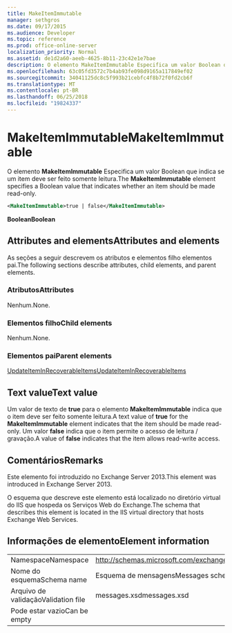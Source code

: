 ```yaml
---
title: MakeItemImmutable
manager: sethgros
ms.date: 09/17/2015
ms.audience: Developer
ms.topic: reference
ms.prod: office-online-server
localization_priority: Normal
ms.assetid: de1d2a60-aeeb-4625-8b11-23c42e1e7bae
description: O elemento MakeItemImmutable Especifica um valor Boolean que indica se um item deve ser feito somente leitura.
ms.openlocfilehash: 63c05fd3572c7b4ab93fe098d9165a117849ef02
ms.sourcegitcommit: 34041125dc8c5f993b21cebfc4f8b72f0fd2cb6f
ms.translationtype: MT
ms.contentlocale: pt-BR
ms.lasthandoff: 06/25/2018
ms.locfileid: "19824337"
---
```

# <a name="makeitemimmutable"></a><span data-ttu-id="46f9a-103">MakeItemImmutable</span><span class="sxs-lookup"><span data-stu-id="46f9a-103">MakeItemImmutable</span></span>

<span data-ttu-id="46f9a-104">O elemento **MakeItemImmutable** Especifica um valor Boolean que indica se um item deve ser feito somente leitura.</span><span class="sxs-lookup"><span data-stu-id="46f9a-104">The **MakeItemImmutable** element specifies a Boolean value that indicates whether an item should be made read-only.</span></span> 
  
```XML
<MakeItemImmutable>true | false</MakeItemImmutable>
```

 <span data-ttu-id="46f9a-105">**Boolean**</span><span class="sxs-lookup"><span data-stu-id="46f9a-105">**Boolean**</span></span>
## <a name="attributes-and-elements"></a><span data-ttu-id="46f9a-106">Attributes and elements</span><span class="sxs-lookup"><span data-stu-id="46f9a-106">Attributes and elements</span></span>

<span data-ttu-id="46f9a-107">As seções a seguir descrevem os atributos e elementos filho elementos pai.</span><span class="sxs-lookup"><span data-stu-id="46f9a-107">The following sections describe attributes, child elements, and parent elements.</span></span>
  
### <a name="attributes"></a><span data-ttu-id="46f9a-108">Atributos</span><span class="sxs-lookup"><span data-stu-id="46f9a-108">Attributes</span></span>

<span data-ttu-id="46f9a-109">Nenhum.</span><span class="sxs-lookup"><span data-stu-id="46f9a-109">None.</span></span>
  
### <a name="child-elements"></a><span data-ttu-id="46f9a-110">Elementos filho</span><span class="sxs-lookup"><span data-stu-id="46f9a-110">Child elements</span></span>

<span data-ttu-id="46f9a-111">Nenhum.</span><span class="sxs-lookup"><span data-stu-id="46f9a-111">None.</span></span>
  
### <a name="parent-elements"></a><span data-ttu-id="46f9a-112">Elementos pai</span><span class="sxs-lookup"><span data-stu-id="46f9a-112">Parent elements</span></span>

[<span data-ttu-id="46f9a-113">UpdateItemInRecoverableItems</span><span class="sxs-lookup"><span data-stu-id="46f9a-113">UpdateItemInRecoverableItems</span></span>](updateiteminrecoverableitems.md)
  
## <a name="text-value"></a><span data-ttu-id="46f9a-114">Text value</span><span class="sxs-lookup"><span data-stu-id="46f9a-114">Text value</span></span>

<span data-ttu-id="46f9a-115">Um valor de texto de **true** para o elemento **MakeItemImmutable** indica que o item deve ser feito somente leitura.</span><span class="sxs-lookup"><span data-stu-id="46f9a-115">A text value of **true** for the **MakeItemImmutable** element indicates that the item should be made read-only.</span></span> <span data-ttu-id="46f9a-116">Um valor **false** indica que o item permite o acesso de leitura / gravação.</span><span class="sxs-lookup"><span data-stu-id="46f9a-116">A value of **false** indicates that the item allows read-write access.</span></span> 
  
## <a name="remarks"></a><span data-ttu-id="46f9a-117">Comentários</span><span class="sxs-lookup"><span data-stu-id="46f9a-117">Remarks</span></span>

<span data-ttu-id="46f9a-118">Este elemento foi introduzido no Exchange Server 2013.</span><span class="sxs-lookup"><span data-stu-id="46f9a-118">This element was introduced in Exchange Server 2013.</span></span>
  
<span data-ttu-id="46f9a-119">O esquema que descreve este elemento está localizado no diretório virtual do IIS que hospeda os Serviços Web do Exchange.</span><span class="sxs-lookup"><span data-stu-id="46f9a-119">The schema that describes this element is located in the IIS virtual directory that hosts Exchange Web Services.</span></span>
  
## <a name="element-information"></a><span data-ttu-id="46f9a-120">Informações de elemento</span><span class="sxs-lookup"><span data-stu-id="46f9a-120">Element information</span></span>

|||
|:-----|:-----|
|<span data-ttu-id="46f9a-121">Namespace</span><span class="sxs-lookup"><span data-stu-id="46f9a-121">Namespace</span></span>  <br/> |http://schemas.microsoft.com/exchange/services/2006/messages  <br/> |
|<span data-ttu-id="46f9a-122">Nome do esquema</span><span class="sxs-lookup"><span data-stu-id="46f9a-122">Schema name</span></span>  <br/> |<span data-ttu-id="46f9a-123">Esquema de mensagens</span><span class="sxs-lookup"><span data-stu-id="46f9a-123">Messages schema</span></span>  <br/> |
|<span data-ttu-id="46f9a-124">Arquivo de validação</span><span class="sxs-lookup"><span data-stu-id="46f9a-124">Validation file</span></span>  <br/> |<span data-ttu-id="46f9a-125">messages.xsd</span><span class="sxs-lookup"><span data-stu-id="46f9a-125">messages.xsd</span></span>  <br/> |
|<span data-ttu-id="46f9a-126">Pode estar vazio</span><span class="sxs-lookup"><span data-stu-id="46f9a-126">Can be empty</span></span>  <br/> ||
   

